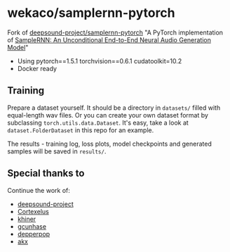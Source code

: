 # wekaco/samplernn-pytorch

Fork of [deepsound-project/samplernn-pytorch](https://github.com/deepsound-project/samplernn-pytorch) "A PyTorch implementation of [SampleRNN: An Unconditional End-to-End Neural Audio Generation Model](https://arxiv.org/abs/1612.07837)"
- Using pytorch==1.5.1 torchvision==0.6.1 cudatoolkit=10.2
- Docker ready

## Training

Prepare a dataset yourself. It should be a directory in `datasets/` filled with equal-length wav files. Or you can create your own dataset format by subclassing `torch.utils.data.Dataset`. It's easy, take a look at `dataset.FolderDataset` in this repo for an example.

The results - training log, loss plots, model checkpoints and generated samples will be saved in `results/`.

## Special thanks to

Continue the work of:
- [deepsound-project](https://github.com/deepsound-project)
- [Cortexelus](https://github.com/Cortexelus/)
- [khiner](https://github.com/khiner/)
- [gcunhase](https://github.com/gcunhase/)
- [depperpop](https://github.com/akx/depperpop)
- [akx](https://github.com/akx/)

